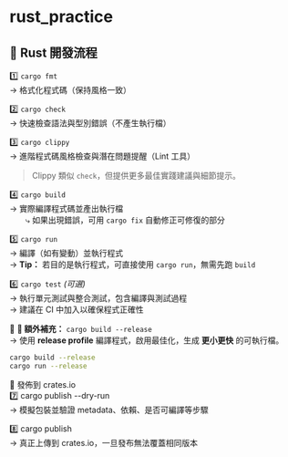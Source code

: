 # rust_practice

## 🦀 Rust 開發流程

1️⃣ `cargo fmt`  
→ 格式化程式碼（保持風格一致）

2️⃣ `cargo check`  
→ 快速檢查語法與型別錯誤（不產生執行檔）

3️⃣ `cargo clippy`  
→ 進階程式碼風格檢查與潛在問題提醒（Lint 工具）

> Clippy 類似 `check`，但提供更多最佳實踐建議與細節提示。

4️⃣ `cargo build`  
→ 實際編譯程式碼並產出執行檔  
  ⤷ 如果出現錯誤，可用 `cargo fix` 自動修正可修復的部分

5️⃣ `cargo run`  
→ 編譯（如有變動）並執行程式  
→ **Tip：** 若目的是執行程式，可直接使用 `cargo run`，無需先跑 `build`

6️⃣ `cargo test` _(可選)_  
→ 執行單元測試與整合測試，包含編譯與測試過程  
→ 建議在 CI 中加入以確保程式正確性

🏁 **🍒 額外補充：** `cargo build --release`  
→ 使用 **release profile** 編譯程式，啟用最佳化，生成 **更小更快** 的可執行檔。

```bash
cargo build --release
cargo run --release
```

🚀 發佈到 crates.io  
7️⃣ cargo publish --dry-run  
→ 模擬包裝並驗證 metadata、依賴、是否可編譯等步驟

8️⃣ cargo publish  
→ 真正上傳到 crates.io，一旦發布無法覆蓋相同版本
